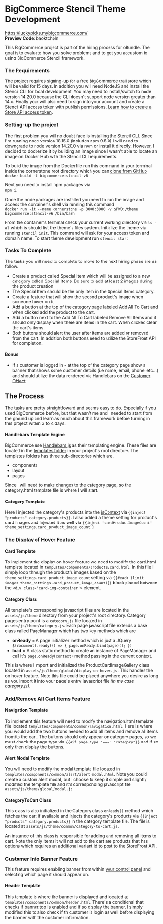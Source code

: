BigCommerce Stencil Theme Development
=============================================
https://luckypicks.mybigcommerce.com/  
**Preview Code**: baoktchpln

This BigCommerce project is part of the hiring process for oBundle. The goal is to evaluate how you solve problems and to get you accustom to using BigCommerce Stencil framework.




### The Requirements
The project requires signing-up for a free BigCommerce trail store which will be valid for 15 days. In addition you will need NodeJS and install the Stencil CLI for local development. You may need to install/switch to node version 14.20.0 because the CLI doesn't support node version greater than 14.x. Finally your will also need to sign into your account and create a Stencil API access token with publish permissions. [Learn how to create a Store API access token](https://support.bigcommerce.com/s/article/Store-API-Accounts?language=en_US).

### Setting-up the project
The first problem you will no doubt face is installing the Stencil CLI. Since I'm running node version 18.15.0 (includes npm 9.5.0) I will need to downgrade to node version 14.20.0 via nvm or install it directly. However, I decided to dockerize it by building an image since I wasn't able to locate an image on Docker Hub with the Stencil CLI requirements. 

To build the image from the Dockerfile run this command in your terminal inside the cornerstone root directory which you can [clone from GitHub](git@github.com:bigcommerce/cornerstone.git)  
`docker build -t bigcommerce:stencil-v6 .`  

Next you need to install npm packages via   
`npm i`.   

Once the node packages are installed you need to run the image and access the container's shell via running this command   
`docker run -it --name cornerstone -p 3000:3000 -v $PWD:/theme bigcommerce:stencil-v6 /bin/bash`   

From the container's terminal check your current working directory via `ls -al` which is should list the theme's files system. Initialize the theme via running `stencil init`. This command will ask for your access token and domain name. To start theme development run `stencil start`


### Tasks To Complete
The tasks you will need to complete to move to the next hiring phase are as follow.
 - Create a product called Special Item which will be assigned to a new category called Special Items. Be sure to add at least 2 images during the product creation.
 - The Special Item should be the only item in the Special Items category.
 - Create a feature that will show the second product's image when someone hover on it.
 - Add a button at the top of the category page labeled Add All To Cart and when clicked add the product to the cart.
 - Add a button next to the Add All To Cart labeled Remove All Items and it should only display when there are items in the cart. When clicked clear the cart's items.
 - Both buttons should alert the user after items are added or removed from the cart. In addition both buttons need to utilize the StoreFront API for completion.

 #### Bonus
- If a customer is logged in - at the top of the category page show a banner that shows some customer details (i.e name, email, phone, etc...) and should utilize the data rendered via Handlebars on the [Customer Object](https://developer.bigcommerce.com/theme-objects/schemas#customer).   
   
   
## The Process
The tasks are pretty straightfoward and seems easy to do. Especially if you used BigCommerce before, but that wasn't me and I needed to start from the ground up and learn as much about this framework before turning in this project within 3 to 4 days.   

#### Handlebars Template Engine
BigCommerce use [Handlebars.js](https://handlebarsjs.com/) as their templating engine. These files are located in the [templates folder](https://developer.bigcommerce.com/stencil-docs/storefront-customization/directory-structure) in your project's root directory. The templates folders has three sub-directories which are.
- components
- layout
- pages

Since I will need to make changes to the category page, so the category.html template file is where I will start.  

#### Category Template
Here I injected the category's products into the [jsContext](https://developer.bigcommerce.com/stencil-docs/reference-docs/handlebars-helpers-reference#jscontext) via `{{inject "products" category.products}}`. I also added a theme setting for product's card images and injected it as well via `{{inject "cardProductImageCount" theme_settings.card_product_image_count}}`

### The Display of Hover Feature

#### Card Template
To implement the display on hover feature we need to modify the card.html template located in `templates/components/products/card.html`. In this file I simply loop through the product's images based on the `theme_settings.card_product_image_count` setting via `{{#each (limit images theme_settings.card_product_image_count)}}` block placed between the `<div class='card-img-container'>` element.

#### Category Class 
All template's corresponding javascript files are located in the `assets/js/theme` directory from your project's root directory. Category pages entry point is a `category.js` file located in `assets/js/theme/category.js`. Each page javascript file extends a base class called PageManager which has two key methods which are
- **onReady** = A page initializer method which is just a JQuery `$(document).ready(() => {
            page.onReady.bind(page)();
        })`
- **load** = A class static method to create an instance of PageManager and call it's `page.onReady(context)` method passing in the current context.

This is where I import and initialized the ProductCardImageGallery class located in `assets/js/theme/global/display-on-hover.js`. This handles the on hover feature. Note this file could be placed anywhere you desire as long as you import it into your page's entry javascript file *(in my case category.js)*.

### Add/Remove All Cart Items Feature
#### Navigation Template
To implement this feature will need to modify the navigation.html template file located `templates/components/common/navigation.html`. Here is where you would add the two buttons needed to add all items and remove all items from/to the cart. The buttons should only appear on category pages, so we must check the page type via `{{#if page_type '===' "category"}}` and if so only then display the buttons.

#### Alert Modal Template
You will need to modify the modal template file located in `templates/components/common/alert/alert-modal.html`. Note you could create a custom alert modal, but I choose to keep it simple and slightly modified the template file and it's corresponding javascript file `assets/js/theme/global/modal.js`

#### CategoryToCart Class
This class is also initialized in the Category class `onReady()` method which fetches the cart if available and injects the category's products via `{{inject "products" category.products}}` in the category template file. The file is located at `assets/js/theme/common/category-to-cart.js`.  

An instance of this class is responsible for adding and removing all items to cart. Note the only items it will not add to the cart are products that has options which requires an additional variant id to post to the StoreFront API. 

### Customer Info Banner Feature
This feature requires enabling banner from within [your control panel](https://support.bigcommerce.com/s/article/Creating-Editing-Banners?language=en_US) and selecting which page it should appear on.

#### Header Template
This template is where the banner is displayed and located at `templates/components/common/header.html`. There's a conditional that checks if banner.top is enabled and if so display the banner. I simply modified this to also check if th customer is login as well before displaying the banner with the customer information. 